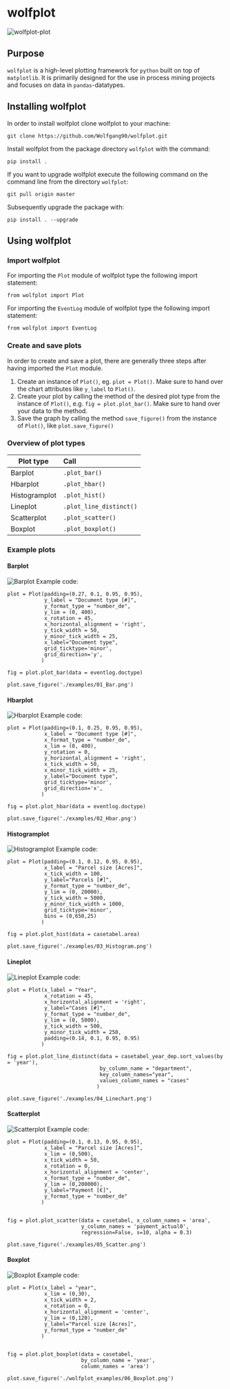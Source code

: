 # wolfplot
![wolfplot-plot](https://github.com/Wolfgang90/wolfplot/blob/master/examples/05_Scatter.png "Example plot")
## Purpose
`wolfplot` is a high-level plotting framework for `python` built on top of `matplotlib`. It is primarily designed for the use in process mining projects and focuses on data in `pandas`-datatypes.

## Installing wolfplot
In order to install wolfplot clone wolfplot to your machine:
```
git clone https://github.com/Wolfgang90/wolfplot.git
```

Install wolfplot from the package directory `wolfplot` with the command:
```
pip install .
```

If you want to upgrade wolfplot execute the following command on the command line from the directory `wolfplot`:
```
git pull origin master
```
Subsequently upgrade the package with:
```
pip install . --upgrade
```

## Using wolfplot

### Import wolfplot
For importing the `Plot` module of wolfplot type the following import statement:
```
from wolfplot import Plot
```
For importing the `EventLog` module of wolfplot type the following import statement:
```
from wolfplot import EventLog
```

### Create and save plots
In order to create and save a plot, there are generally three steps after having imported the `Plot` module.

1. Create an instance of `Plot()`, eg. `plot = Plot()`. Make sure to hand over the chart attributes like `y_label` to `Plot()`.
2. Create your plot by calling the method of the desired plot type from the instance of `Plot()`, e.g. `fig = plot.plot_bar()`. Make sure to hand over your data to the method.
3. Save the graph by calling the method `save_figure()` from the instance of `Plot()`, like `plot.save_figure()`

### Overview of plot types
| Plot type        | Call           |
| ------------- |:-------------|
| Barplot      | `.plot_bar()` |
| Hbarplot      | `.plot_hbar()` |
| Histogramplot | `.plot_hist()` |
| Lineplot | `.plot_line_distinct()` |
| Scatterplot | `.plot_scatter()` |
| Boxplot | `.plot_boxplot()` |

### Example plots
#### Barplot
![Barplot](https://github.com/Wolfgang90/wolfplot/blob/master/examples/01_Bar.png "Barplot")
Example code:
```
plot = Plot(padding=(0.27, 0.1, 0.95, 0.95),
            y_label = "Document type [#]", 
            y_format_type = "number_de", 
            y_lim = (0, 400),
            x_rotation = 45,
            x_horizontal_alignment = 'right',
            y_tick_width = 50,
            y_minor_tick_width = 25,
            x_label="Document type", 
            grid_ticktype='minor',
            grid_direction='y',
           )

fig = plot.plot_bar(data = eventlog.doctype)

plot.save_figure('./examples/01_Bar.png')
```

#### Hbarplot
![Hbarplot](https://github.com/Wolfgang90/wolfplot/blob/master/examples/02_Hbar.png "Hbarplot")
Example code:
```
plot = Plot(padding=(0.1, 0.25, 0.95, 0.95),
            x_label = "Document type [#]", 
            x_format_type = "number_de", 
            x_lim = (0, 400),
            y_rotation = 0,
            y_horizontal_alignment = 'right',
            x_tick_width = 50,
            x_minor_tick_width = 25,
            y_label="Document type", 
            grid_ticktype='minor',
            grid_direction='x',
           )

fig = plot.plot_hbar(data = eventlog.doctype)

plot.save_figure('./examples/02_Hbar.png')
```

#### Histogramplot
![Histogramplot](https://github.com/Wolfgang90/wolfplot/blob/master/examples/03_Histogram.png "Histogramplot")
Example code:
```
plot = Plot(padding=(0.1, 0.12, 0.95, 0.95),
            x_label = "Parcel size [Acres]", 
            x_tick_width = 100,
            y_label="Parcels [#]", 
            y_format_type = "number_de",            
            y_lim = (0, 20000),
            y_tick_width = 5000,
            y_minor_tick_width = 1000,
            grid_ticktype='minor',
            bins = (0,650,25)
           )

fig = plot.plot_hist(data = casetabel.area)

plot.save_figure('./examples/03_Histogram.png')
```

#### Lineplot
![Lineplot](https://github.com/Wolfgang90/wolfplot/blob/master/examples/04_Linechart.png "Lineplot")
Example code:
```
plot = Plot(x_label = "Year", 
            x_rotation = 45,
            x_horizontal_alignment = 'right',
            y_label="Cases [#]", 
            y_format_type = "number_de",            
            y_lim = (0, 5000),
            y_tick_width = 500,
            y_minor_tick_width = 250,
            padding=(0.14, 0.1, 0.95, 0.95)
           )

fig = plot.plot_line_distinct(data = casetabel_year_dep.sort_values(by = 'year'), 
                              by_column_name = "department",
                              key_column_names="year", 
                              values_column_names = "cases"
                             )

plot.save_figure('./examples/04_Linechart.png')
```

#### Scatterplot
![Scatterplot](https://github.com/Wolfgang90/wolfplot/blob/master/examples/05_Scatter.png "Scatterplot")
Example code:
```
plot = Plot(padding=(0.1, 0.13, 0.95, 0.95),
            x_label = "Parcel size [Acres]",
            x_lim = (0,500),
            x_tick_width = 50,
            x_rotation = 0,
            x_horizontal_alignment = 'center',
            x_format_type = "number_de",  
            y_lim = (0,200000),
            y_label="Payment [€]", 
            y_format_type = "number_de"
           )


fig = plot.plot_scatter(data = casetabel, x_column_names = 'area', 
                        y_column_names = 'payment_actual0', 
                        regression=False, s=10, alpha = 0.3)

plot.save_figure('./examples/05_Scatter.png')
```

#### Boxplot
![Boxplot](https://github.com/Wolfgang90/wolfplot/blob/master/examples/06_Boxplot.png "Boxplot")
Example code:
```
plot = Plot(x_label = "year",
            x_lim = (0,30),
            x_tick_width = 2,
            x_rotation = 0,
            x_horizontal_alignment = 'center',
            y_lim = (0,120),
            y_label="Parcel size [Acres]", 
            y_format_type = "number_de"           
           )


fig = plot.plot_boxplot(data = casetabel, 
                        by_column_name = 'year',
                        column_names = 'area')

plot.save_figure('./wolfplot_examples/06_Boxplot.png')
```
